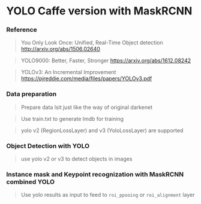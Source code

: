 # YOLO Caffe version with MaskRCNN

### Reference

> You Only Look Once: Unified, Real-Time Object detection http://arxiv.org/abs/1506.02640

> YOLO9000: Better, Faster, Stronger https://arxiv.org/abs/1612.08242

> YOLOv3: An Incremental Improvement https://pjreddie.com/media/files/papers/YOLOv3.pdf

### Data preparation
> Prepare data lsit just like the way of original darkenet

> Use train.txt to generate lmdb for training

> yolo v2 (RegionLossLayer) and v3 (YoloLossLayer) are supported

### Object Detection with YOLO
> use yolo v2 or v3 to detect objects in images

### Instance mask and Keypoint recognization with MaskRCNN combined YOLO

> Use yolo results as input to feed to `roi_ppooing` or `roi_alignment` layer 

